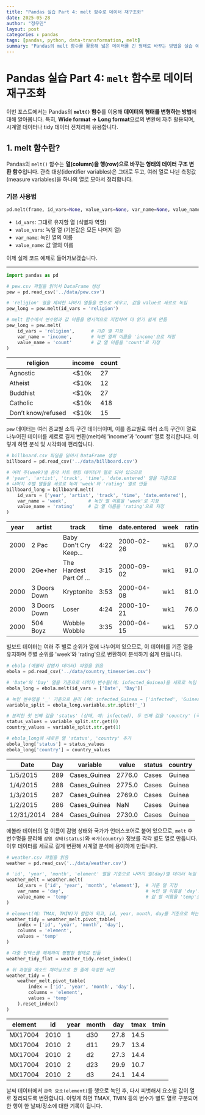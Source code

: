 ```yaml
---
title: "Pandas 실습 Part 4: melt 함수로 데이터 재구조화"
date: 2025-05-28
author: "정우민"
layout: post
categories : pandas
tags: [pandas, python, data-transformation, melt]
summary: "Pandas의 melt 함수를 활용해 넓은 데이터를 긴 형태로 바꾸는 방법을 실습 예제와 함께 설명합니다."
---
```


# Pandas 실습 Part 4: `melt` 함수로 데이터 재구조화

이번 포스트에서는 Pandas의 **`melt()` 함수**를 이용해 **데이터의 형태를 변형하는 방법**에 대해 알아봅니다. 특히, **Wide format → Long format**으로의 변환에 자주 활용되며, 시계열 데이터나 tidy 데이터 전처리에 유용합니다.

## 1. melt 함수란?

Pandas의 `melt()` 함수는 **열(column)을 행(row)으로 바꾸는 형태의 데이터 구조 변환 함수**입니다. 관측 대상(identifier variables)은 그대로 두고, 여러 열로 나뉜 측정값(measure variables)을 하나의 열로 모아서 정리합니다.

### 기본 사용법

```python
pd.melt(frame, id_vars=None, value_vars=None, var_name=None, value_name='value', ...)
```

- `id_vars`: 그대로 유지할 열 (식별자 역할)
- `value_vars`: 녹일 열 (기본값은 모든 나머지 열)
- `var_name`: 녹인 열의 이름
- `value_name`: 값 열의 이름

이제 실제 코드 예제로 들어가보겠습니다.

---
```python
import pandas as pd

# pew.csv 파일을 읽어서 DataFrame 생성
pew = pd.read_csv('../data/pew.csv')

# 'religion' 열을 제외한 나머지 열들을 변수로 세우고, 값을 value로 세로로 녹임
pew_long = pew.melt(id_vars = 'religion')

# melt 함수에서 변수명과 값 이름을 명시적으로 지정하여 더 읽기 쉽게 만듦
pew_long = pew.melt(
    id_vars = 'religion',      # 기준 열 지정
    var_name = 'income',       # 녹인 열의 이름을 'income'으로 지정
    value_name = 'count'       # 값 열 이름을 'count'로 지정
)

```

| religion             | income | count |
|----------------------|--------|-------|
| Agnostic             | <$10k  | 27    |
| Atheist              | <$10k  | 12    |
| Buddhist             | <$10k  | 27    |
| Catholic             | <$10k  | 418   |
| Don’t know/refused   | <$10k  | 15    |


`pew` 데이터는 여러 종교별 소득 구간 데이터이며, 이를 종교별로 여러 소득 구간이 열로 나누어진 데이터를 세로로 길게 변환(melt)해 'income'과 'count' 열로 정리합니다. 이렇게 하면 분석 및 시각화에 편리합니다.

```python
# billboard.csv 파일을 읽어서 DataFrame 생성
billboard = pd.read_csv('../data/billboard.csv')

# 여러 주(week)별 음악 차트 랭킹 데이터가 열로 되어 있으므로
# 'year', 'artist', 'track', 'time', 'date.entered' 열을 기준으로
# 나머지 주별 열들을 세로로 녹여 'week'와 'rating' 열로 만듦
billboard_long = billboard.melt(
    id_vars = ['year', 'artist', 'track', 'time', 'date.entered'],
    var_name = 'week',        # 녹인 열 이름을 'week'로 지정
    value_name = 'rating'     # 값 열 이름을 'rating'으로 지정
)

```

| year | artist      | track                        | time | date.entered | week | rating |
|------|-------------|------------------------------|------|---------------|------|--------|
| 2000 | 2 Pac       | Baby Don't Cry Keep...      | 4:22 | 2000-02-26    | wk1  | 87.0   |
| 2000 | 2Ge+her     | The Hardest Part Of ...      | 3:15 | 2000-09-02    | wk1  | 91.0   |
| 2000 | 3 Doors Down| Kryptonite                   | 3:53 | 2000-04-08    | wk1  | 81.0   |
| 2000 | 3 Doors Down| Loser                        | 4:24 | 2000-10-21    | wk1  | 76.0   |
| 2000 | 504 Boyz    | Wobble Wobble                | 3:35 | 2000-04-15    | wk1  | 57.0   |

빌보드 데이터는 여러 주 별로 순위가 열에 나누어져 있으므로, 이 데이터를 기준 열을 유지하며 주별 순위를 'week'와 'rating'으로 변환하여 분석하기 쉽게 만듭니다.

```python
# ebola (에볼라 감염자 데이터) 파일을 읽음
ebola = pd.read_csv('../data/country_timeseries.csv')

# 'Date'와 'Day' 열을 기준으로 나머지 변수들(예: infected_Guinea)을 세로로 녹임
ebola_long = ebola.melt(id_vars = ['Date', 'Day'])

# 녹인 변수명을 '_' 기준으로 분리 (예: infected_Guinea → ['infected', 'Guinea'])
variable_split = ebola_long.variable.str.split('_')

# 분리한 첫 번째 값을 'status' (상태, 예: infected), 두 번째 값을 'country' (국가명)으로 지정
status_values = variable_split.str.get(0)
country_values = variable_split.str.get(1)

# ebola_long에 새로운 열 'status', 'country' 추가
ebola_long['status'] = status_values
ebola_long['country'] = country_values

```

| Date       | Day | variable     | value  | status | country |
|------------|-----|--------------|--------|--------|---------|
| 1/5/2015   | 289 | Cases_Guinea | 2776.0 | Cases  | Guinea  |
| 1/4/2015   | 288 | Cases_Guinea | 2775.0 | Cases  | Guinea  |
| 1/3/2015   | 287 | Cases_Guinea | 2769.0 | Cases  | Guinea  |
| 1/2/2015   | 286 | Cases_Guinea | NaN    | Cases  | Guinea  |
| 12/31/2014 | 284 | Cases_Guinea | 2730.0 | Cases  | Guinea  |


에볼라 데이터의 열 이름이 감염 상태와 국가가 언더스코어로 붙어 있으므로, `melt` 후 변수명을 분리해 `감염 상태(status)`와 `국가(country)` 정보를 각각 별도 열로 만듭니다. 이후 데이터를 세로로 길게 변환해 시계열 분석에 용이하게 만듭니다.

```python
# weather.csv 파일을 읽음
weather = pd.read_csv('../data/weather.csv')

# 'id', 'year', 'month', 'element' 열을 기준으로 나머지 일(day)별 데이터 녹임
weather_melt = weather.melt(
    id_vars = ['id', 'year', 'month', 'element'],  # 기준 열 지정
    var_name = 'day',                              # 녹인 열 이름을 'day'로 지정
    value_name = 'temp'                            # 값 열 이름을 'temp'로 지정
)

# element(예: TMAX, TMIN)가 컬럼이 되고, id, year, month, day를 기준으로 하는 피벗 테이블 생성
weather_tidy = weather_melt.pivot_table(
    index = ['id', 'year', 'month', 'day'],
    columns = 'element',
    values = 'temp'
)

# 다중 인덱스를 해제하여 평평한 형태로 만듦
weather_tidy_flat = weather_tidy.reset_index()

# 위 과정을 메소드 체이닝으로 한 줄에 작성한 버전
weather_tidy = (
    weather_melt.pivot_table(
        index = ['id', 'year', 'month', 'day'],
        columns = 'element',
        values = 'temp'
    ).reset_index()
)

```

| element | id      | year | month | day | tmax | tmin |
|---------|---------|------|-------|-----|------|------|
| MX17004 | 2010    | 1    | d30   | 27.8 | 14.5 |
| MX17004 | 2010    | 2    | d11   | 29.7 | 13.4 |
| MX17004 | 2010    | 2    | d2    | 27.3 | 14.4 |
| MX17004 | 2010    | 2    | d23   | 29.9 | 10.7 |
| MX17004 | 2010    | 2    | d3    | 24.1 | 14.4 |

날씨 데이터에서 `관측 요소(element)`를 행으로 녹인 후, 다시 피벗해서 요소별 값이 열로 정리되도록 변환합니다. 이렇게 하면 TMAX, TMIN 등의 변수가 별도 열로 구분되어 한 행이 한 날짜/장소에 대한 기록이 됩니다.
